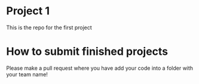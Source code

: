 # Project 1

This is the repo for the first project

# How to submit finished projects

Please make a pull request where you have add your code into a folder with your team name!
